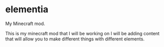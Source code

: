 # elementia
My Minecraft mod.

This is my minecraft mod that I will be working on I will be adding content that will allow you to make different things with different elements.
